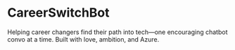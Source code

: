 # CareerSwitchBot
Helping career changers find their path into tech—one encouraging chatbot convo at a time. Built with love, ambition, and Azure.
